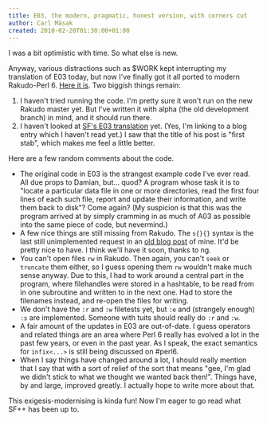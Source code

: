 ```yaml
---
title: E03, the modern, pragmatic, honest version, with corners cut
author: Carl Mäsak
created: 2010-02-20T01:30:00+01:00
---
```

I was a bit optimistic with time. So what else is new.

Anyway, various distractions such as $WORK kept interrupting my translation of E03 today, but now I've finally got it all ported to modern Rakudo-Perl 6. [Here it is](http://gist.github.com/309333). Two biggish things remain:

1. I haven't tried running the code. I'm pretty sure it won't run on the new Rakudo master yet. But I've written it with alpha (the old development branch) in mind, and it should run there.
2. I haven't looked at [SF's E03 translation](http://lastofthecarelessmen.blogspot.com/2010/02/e03-first-stab.html) yet. (Yes, I'm linking to a blog entry which I haven't read yet.) I saw that the title of his post is "first stab", which makes me feel a little better.

 Here are a few random comments about the code. 

- The original code in E03 is the strangest example code I've ever read. All due props to Damian, but... quod? A program whose task it is to "locate a particular data file in one or more directories, read the first four lines of each such file, report and update their information, and write them back to disk"? Come again? (My suspicion is that this was the program arrived at by simply cramming in as much of A03 as possible into the same piece of code, but nevermind.)
- A few nice things are still missing from Rakudo. The `s{}{}` syntax is the last still unimplemented request in an [old blog post](http://strangelyconsistent.org/blog/rakudo-good-cool-awesome-bad-ugly-weird) of mine. It'd be pretty nice to have. I think we'll have it soon, thanks to ng.
- You can't open files `rw` in Rakudo. Then again, you can't `seek` or `truncate` them either, so I guess opening them `rw` wouldn't make much sense anyway. Due to this, I had to work around a central part in the program, where filehandles were stored in a hashtable, to be read from in one subroutine and written to in the next one. Had to store the filenames instead, and re-open the files for writing.
- We don't have the `:r` and `:w` filetests yet, but `:e` and (strangely enough) `:s` are implemented. Someone with tuits should really do `:r` and `:w`.
- A fair amount of the updates in E03 are out-of-date. I guess operators and related things are an area where Perl 6 really has evolved a lot in the past few years, or even in the past year. As I speak, the exact semantics for `infix<...>` is still being discussed on #perl6.
- When I say things have changed around a lot, I should really mention that I say that with a sort of relief of the sort that means "gee, I'm glad we didn't stick to what we thought we wanted back then!". Things have, by and large, improved greatly. I actually hope to write more about that.

This exigesis-modernising is kinda fun! Now I'm eager to go read what SF++ has been up to.


